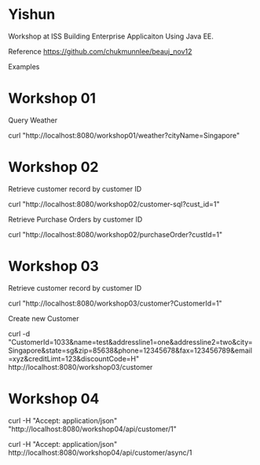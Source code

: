 # Yishun
Workshop at ISS
Building Enterprise Applicaiton Using Java EE.

Reference
https://github.com/chukmunnlee/beauj_nov12

Examples

# Workshop 01
Query Weather

curl "http://localhost:8080/workshop01/weather?cityName=Singapore"

# Workshop 02
Retrieve customer record by customer ID

curl "http://localhost:8080/workshop02/customer-sql?cust_id=1"

Retrieve Purchase Orders by customer ID

curl "http://localhost:8080/workshop02/purchaseOrder?custId=1"

# Workshop 03

Retrieve customer record by customer ID

curl "http://localhost:8080/workshop03/customer?CustomerId=1"

Create new Customer

curl -d "CustomerId=1033&name=test&addressline1=one&addressline2=two&city=Singapore&state=sg&zip=85638&phone=12345678&fax=123456789&email=xyz&creditLimt=123&discountCode=H" http://localhost:8080/workshop03/customer

# Workshop 04
curl -H "Accept: application/json" "http://localhost:8080/workshop04/api/customer/1"

curl -H "Accept: application/json" http://localhost:8080/workshop04/api/customer/async/1
